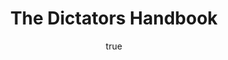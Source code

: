 ---
title: "The Dictators Handbook"
bookCover: "/assets/book-covers/the-dictators-handbook.jpg"
slug: "the-dictators-handbook"
bookAuthor: "Bruce Bueno de Mesquita"
rating: 10
done: false
amazonLink: ""
author:
  name: Rico Trebeljahr
  picture: "/assets/blog/profile.jpeg"
---